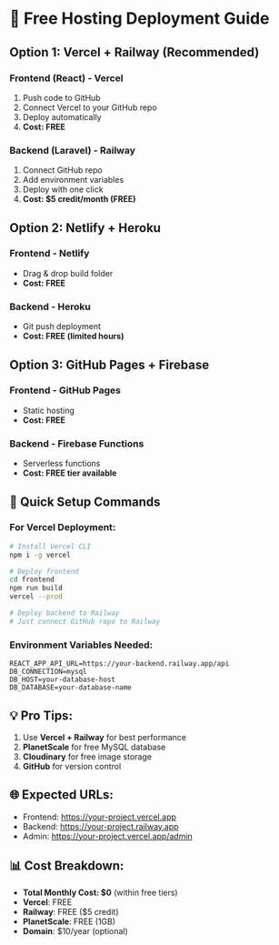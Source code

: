 # 🚀 Free Hosting Deployment Guide

## Option 1: Vercel + Railway (Recommended)

### Frontend (React) - Vercel
1. Push code to GitHub
2. Connect Vercel to your GitHub repo
3. Deploy automatically
4. **Cost: FREE**

### Backend (Laravel) - Railway
1. Connect GitHub repo
2. Add environment variables
3. Deploy with one click
4. **Cost: $5 credit/month (FREE)**

## Option 2: Netlify + Heroku

### Frontend - Netlify
- Drag & drop build folder
- **Cost: FREE**

### Backend - Heroku
- Git push deployment
- **Cost: FREE (limited hours)**

## Option 3: GitHub Pages + Firebase

### Frontend - GitHub Pages
- Static hosting
- **Cost: FREE**

### Backend - Firebase Functions
- Serverless functions
- **Cost: FREE tier available**

## 🔧 Quick Setup Commands

### For Vercel Deployment:
```bash
# Install Vercel CLI
npm i -g vercel

# Deploy frontend
cd frontend
npm run build
vercel --prod

# Deploy backend to Railway
# Just connect GitHub repo to Railway
```

### Environment Variables Needed:
```
REACT_APP_API_URL=https://your-backend.railway.app/api
DB_CONNECTION=mysql
DB_HOST=your-database-host
DB_DATABASE=your-database-name
```

## 💡 Pro Tips:
1. Use **Vercel + Railway** for best performance
2. **PlanetScale** for free MySQL database
3. **Cloudinary** for free image storage
4. **GitHub** for version control

## 🌐 Expected URLs:
- Frontend: https://your-project.vercel.app
- Backend: https://your-project.railway.app
- Admin: https://your-project.vercel.app/admin

## 📊 Cost Breakdown:
- **Total Monthly Cost: $0** (within free tiers)
- **Vercel**: FREE
- **Railway**: FREE ($5 credit)
- **PlanetScale**: FREE (1GB)
- **Domain**: $10/year (optional)
